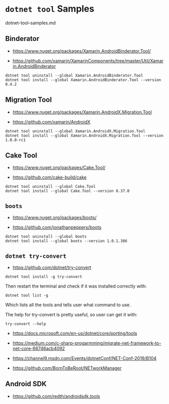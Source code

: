 # `dotnet tool` Samples

dotnet-tool-samples.md

## Binderator

*   https://www.nuget.org/packages/Xamarin.AndroidBinderator.Tool/

*   https://github.com/xamarin/XamarinComponents/tree/master/Util/Xamarin.AndroidBinderator

```
dotnet tool uninstall --global Xamarin.AndroidBinderator.Tool
dotnet tool install --global Xamarin.AndroidBinderator.Tool --version 0.4.2
```

## Migration Tool

*   https://www.nuget.org/packages/Xamarin.AndroidX.Migration.Tool

*   https://github.com/xamarin/AndroidX

```
dotnet tool uninstall --global Xamarin.AndroidX.Migration.Tool
dotnet tool install --global Xamarin.AndroidX.Migration.Tool --version 1.0.0-rc1
```

## Cake Tool

*   https://www.nuget.org/packages/Cake.Tool/

*   https://github.com/cake-build/cake

```
dotnet tool uninstall --global Cake.Tool 
dotnet tool install --global Cake.Tool --version 0.37.0
```

## `boots`

*   https://www.nuget.org/packages/boots/

*   https://github.com/jonathanpeppers/boots

```
dotnet tool uninstall --global boots
dotnet tool install --global boots --version 1.0.1.386
```

## `dotnet try-convert`

*   https://github.com/dotnet/try-convert


```
dotnet tool install -g try-convert
```

Then restart the terminal and check if it was installed correctly with:

```
dotnet tool list -g 
```

Which lists all the tools and tells user what command to use. 

The help for try-convert is pretty useful, so user can get it with:

```
try-convert --help
```

*   https://docs.microsoft.com/en-us/dotnet/core/porting/tools

*   https://medium.com/c-sharp-progarmming/migrate-net-framework-to-net-core-66746acb4092

*   https://channel9.msdn.com/Events/dotnetConf/NET-Conf-2019/B104

*   https://github.com/BornToBeRoot/NETworkManager


## Android SDK

*   https://github.com/redth/androidsdk.tools
